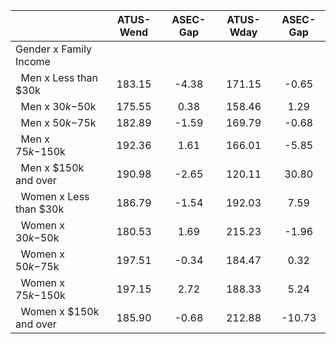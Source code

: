 
|                      |    ATUS-Wend |     ASEC-Gap |    ATUS-Wday |     ASEC-Gap |
| -------------------- | :----------: | :----------: | :----------: | :----------: |
| Gender x Family Income |              |              |              |              |
| &nbsp;&nbsp;Men x Less than $30k |       183.15 |        -4.38 |       171.15 |        -0.65 |
| &nbsp;&nbsp;Men x $30k-$50k |       175.55 |         0.38 |       158.46 |         1.29 |
| &nbsp;&nbsp;Men x $50k-$75k |       182.89 |        -1.59 |       169.79 |        -0.68 |
| &nbsp;&nbsp;Men x $75k-$150k |       192.36 |         1.61 |       166.01 |        -5.85 |
| &nbsp;&nbsp;Men x $150k and over |       190.98 |        -2.65 |       120.11 |        30.80 |
| &nbsp;&nbsp;Women x Less than $30k |       186.79 |        -1.54 |       192.03 |         7.59 |
| &nbsp;&nbsp;Women x $30k-$50k |       180.53 |         1.69 |       215.23 |        -1.96 |
| &nbsp;&nbsp;Women x $50k-$75k |       197.51 |        -0.34 |       184.47 |         0.32 |
| &nbsp;&nbsp;Women x $75k-$150k |       197.15 |         2.72 |       188.33 |         5.24 |
| &nbsp;&nbsp;Women x $150k and over |       185.90 |        -0.68 |       212.88 |       -10.73 |

